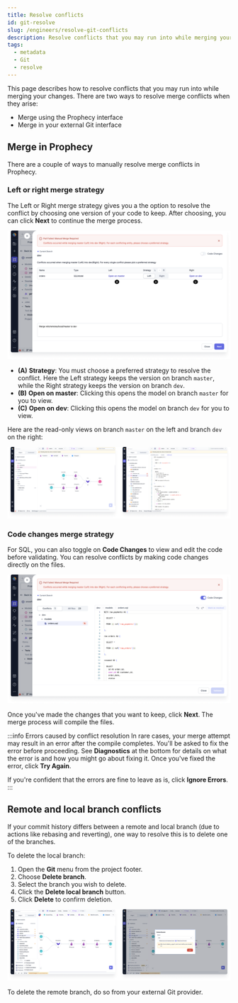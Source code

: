 ```yaml
---
title: Resolve conflicts
id: git-resolve
slug: /engineers/resolve-git-conflicts
description: Resolve conflicts that you may run into while merging your changes
tags:
  - metadata
  - Git
  - resolve
---
```


This page describes how to resolve conflicts that you may run into while merging your changes. There are two ways to resolve merge conflicts when they arise:

- Merge using the Prophecy interface
- Merge in your external Git interface

## Merge in Prophecy

There are a couple of ways to manually resolve merge conflicts in Prophecy.

### Left or right merge strategy

The Left or Right merge strategy gives you a the option to resolve the conflict by choosing one version of your code to keep. After choosing, you can click **Next** to continue the merge process.

![Choose a Git conflict manual merge](img/git-conflict-manual-merge.png)

- **(A)** **Strategy**: You must choose a preferred strategy to resolve the conflict. Here the Left strategy keeps the version on branch `master`, while the Right strategy keeps the version on branch `dev`.
- **(B)** **Open on master**: Clicking this opens the model on branch `master` for you to view.
- **(C)** **Open on dev**: Clicking this opens the model on branch `dev` for you to view.

Here are the read-only views on branch `master` on the left and branch `dev` on the right:

![View Git conflict merge strategies](img/git-conflict-merge-strategy.png)

### Code changes merge strategy

For SQL, you can also toggle on **Code Changes** to view and edit the code before validating. You can resolve conflicts by making code changes directly on the files.

![View Git conflict merge strategies](img/git-conflict-code-changes.png)

Once you've made the changes that you want to keep, click **Next**. The merge process will compile the files.

:::info Errors caused by conflict resolution
In rare cases, your merge attempt may result in an error after the compile completes. You'll be asked to fix the error before proceeding. See **Diagnostics** at the bottom for details on what the error is and how you might go about fixing it. Once you've fixed the error, click **Try Again**.

If you're confident that the errors are fine to leave as is, click **Ignore Errors**.
:::

## Remote and local branch conflicts

If your commit history differs between a remote and local branch (due to actions like rebasing and reverting), one way to resolve this is to delete one of the branches.

To delete the local branch:

1. Open the **Git** menu from the project footer.
1. Choose **Delete branch**.
1. Select the branch you wish to delete.
1. Click the **Delete local branch** button.
1. Click **Delete** to confirm deletion.

![Delete a Git branch](img/git-delete-branch.png)

To delete the remote branch, do so from your external Git provider.
